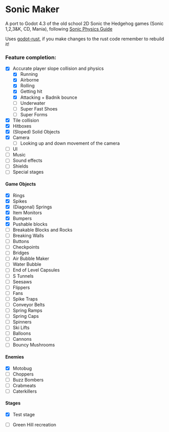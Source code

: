 # Sonic Maker
A port to Godot 4.3 of the old school 2D Sonic the Hedgehog games (Sonic 1,2,3&K, CD, Mania), following [Sonic Physics Guide](https://info.sonicretro.org/Sonic_Physics_Guide)

Uses [godot-rust](https://godot-rust.github.io/), if you make changes to the rust code remember to rebuild it!

### Feature completion:

- [x] Accurate player slope collision and physics
  - [x] Running 
  - [x] Airborne 
  - [x] Rolling 
  - [x] Getting hit
  - [x] Attacking + Badnik bounce
  - [ ] Underwater
  - [ ] Super Fast Shoes
  - [ ] Super Forms
- [x] Tile collision
- [x] Hitboxes
- [x] (Sloped) Solid Objects
- [x] Camera
  - [ ] Looking up and down movement of the camera
- [ ] UI
- [ ] Music
- [ ] Sound effects
- [ ] Shields
- [ ] Special stages
#### Game Objects
  - [x] Rings
  - [x] Spikes
  - [x] (Diagonal) Springs
  - [x] Item Monitors
  - [x] Bumpers
  - [x] Pushable blocks
  - [ ] Breakable Blocks and Rocks
  - [ ] Breaking Walls
  - [ ] Buttons
  - [ ] Checkpoints
  - [ ] Bridges
  - [ ] Air Bubble Maker
  - [ ] Water Bubble
  - [ ] End of Level Capsules
  - [ ] S Tunnels
  - [ ] Seesaws
  - [ ] Flippers
  - [ ] Fans
  - [ ] Spike Traps
  - [ ] Conveyor Belts
  - [ ] Spring Ramps
  - [ ] Spring Caps
  - [ ] Spinners
  - [ ] Ski Lifts
  - [ ] Balloons
  - [ ] Cannons
  - [ ] Bouncy Mushrooms
#### Enemies
  - [x] Motobug
  - [ ] Choppers
  - [ ] Buzz Bombers
  - [ ] Crabmeats
  - [ ] Caterkillers
#### Stages
  - [x] Test stage
  - [ ] Green Hill recreation
      
